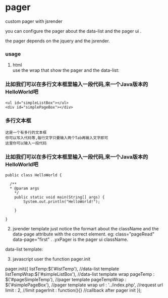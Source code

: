 pager
=====

custom pager with jsrender

you can configure the pager about the data-list  and the pager ui . 

the pager depends on the jquery  and the jsrender.

### usage
1. html  
use the wrap that show the pager and the data-list:
### 比如我们可以在多行文本框里输入一段代码,来一个Java版本的HelloWorld吧
    <ul id="simpleListBox"></ul>
    <div id="simplePageBox"></div>
### 多行文本框  
    这是一个有多行的文本框
    你可以写入代码等,每行文字只要输入两个Tab再输入文字即可
    这里你可以输入一段代码

### 比如我们可以在多行文本框里输入一段代码,来一个Java版本的HelloWorld吧
    public class HelloWorld {

      /**
      * @param args
	    */
	    public static void main(String[] args) {
		    System.out.println("HelloWorld!");

	    }

    }

2. jsrender template
just notice the formart about the className and the data-page attribute with the correct element.
eg: class="pageRead"  data-page="first" .
.yxPager is the pager ui className.

<script id="pageSimpleTemp" type="text/x-jsrender">
  <div class="yxPager">
   {{if curPage == 1}}
            <span class="pageRead">首页</span>
            <span class="pageRead">上一页</span>
    {{else}}
            <a href="javascript:;" data-page="first">首页</a>
            <a href="javascript:;" data-page="prev">上一页</a>
    {{/if}}
    {{if curPage == totalPage}}
     <span class="pageRead">下一页</span>
     <span class="pageRead">末页</span>
     {{else}}
    <a href="javascript:;" data-page="next">下一页</a>
    <a href="javascript:;" data-page="last">末页</a>
    {{/if}}
  <span class="infoBox">共{{>totalPage}}页，当前第{{>curPage}}页，到第<input type="text" class="jumpPage" value="{{>curPage}}" />页</span>
  <a href="javascript:;" data-page="jump">确定</a>
  </div>
</script>

data-list template:

<script id="listTemp" type="text/x-jsrender">
   <li>时间：{{>DateTime}} amount：{{>Amount}}</li>
</script>

3. javascript 
user the function pager.init

pager.init({
    listTemp:$('#listTemp'),   //data-list template
    listTempWrap:$('#simpleListBox'),  //data-list template wrap
    pageTemp : $('#pageSimpleTemp'),   //pager template
    pageTempWrap : $('#simplePageBox'),  //pager template wrap
    url : '../index.php',     //request url
    limit : 2,              //limit
    pagerInit : function(){}   //callback after pager init
});


